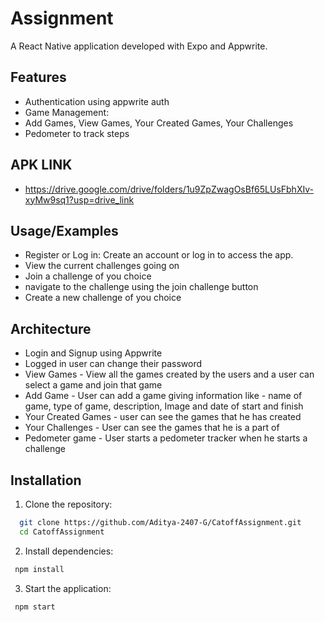 
# Assignment

 A React Native application developed with Expo and Appwrite.

## Features

- Authentication using appwrite auth
- Game Management:
- Add Games, View Games, Your Created Games, Your Challenges 
- Pedometer to track steps 

## APK LINK

- https://drive.google.com/drive/folders/1u9ZpZwagOsBf65LUsFbhXIv-xyMw9sq1?usp=drive_link


## Usage/Examples

- Register or Log in: Create an account or log in to access the app.
- View the current challenges going on
- Join a challenge of you choice
- navigate to the challenge using the join challenge button 
- Create a new challenge of you choice

## Architecture

- Login and Signup using Appwrite 
- Logged in user can change their password
- View Games - View all the games created by the users and a user can select a game and join that game
- Add Game - User can add a game giving information like - name of game, type of game, description, Image and date of start and finish
- Your Created Games - user can see the games that he has created
- Your Challenges - User can see the games that he is a part of
- Pedometer game - User starts a pedometer tracker when he starts a challenge 


## Installation

1. Clone the repository:

```bash
  git clone https://github.com/Aditya-2407-G/CatoffAssignment.git
  cd CatoffAssignment
```
2. Install dependencies:

```bash
 npm install
```
3. Start the application:

```bash
 npm start
```
